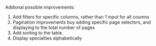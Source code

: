 Addional possible improvements:

1. Add filters for specific columns, rather than 1 input for all coumns
2. Pagination improvements buy adding specific page selectors, and displaying to the total number of pages
3. Add sorting to the table.
4. Display specialties alphabetically
